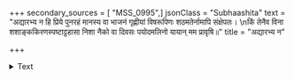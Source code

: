+++
secondary_sources = [ "MSS_0995",]
jsonClass = "Subhaashita"
text = "अद्यारभ्य न हि प्रिये पुनरहं मानस्य वा भाजनं गृह्णीयां विषरूपिणः शठमतेर्नामापि संक्षेपतः।  \nकिं तेनैव विना शशाङ्ककिरणस्पष्टाट्टहासा निशा नैको वा दिवसः पयोदमलिनो यायान् मम प्रावृषि॥"
title = "अद्यारभ्य न"

+++

<details><summary>Text</summary>

अद्यारभ्य न हि प्रिये पुनरहं मानस्य वा भाजनं गृह्णीयां विषरूपिणः शठमतेर्नामापि संक्षेपतः।  
किं तेनैव विना शशाङ्ककिरणस्पष्टाट्टहासा निशा नैको वा दिवसः पयोदमलिनो यायान् मम प्रावृषि॥
</details>
